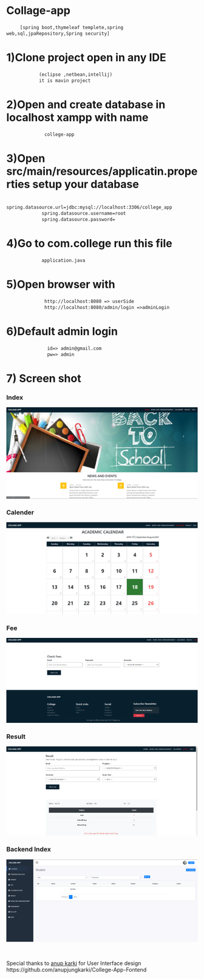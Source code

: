 # Collage-app 
         [spring boot,thymeleaf templete,spring web,sql,jpaRepository,Spring security]
# 1)Clone project open in any IDE
                (eclipse ,netbean,intellij)
                it is mavin project
# 2)Open and create database in localhost xampp with name 
                  college-app
# 3)Open src/main/resources/applicatin.properties setup your database
                 spring.datasource.url=jdbc:mysql://localhost:3306/college_app
                 spring.datasource.username=root
                 spring.datasource.password=
# 4)Go to com.college run this file
                 application.java 
# 5)Open browser with 
                  http://localhost:8080 => userSide
                  http://localhost:8080/admin/login =>adminLogin
# 6)Default admin login 
                   id=> admin@gmail.com
                   pw=> admin
  
# 7) Screen shot
### Index
![](pic/index.PNG)
### Calender
![](pic/calender.PNG)
### Fee
![](pic/fee.PNG)
### Result
![](pic/result.PNG)
### Backend Index
![](pic/backendindex.PNG)



<br>
  <p>Special thanks to <a href="https://github.com/anupjungkarki">anup karki</a> for User Interface design 
  https://github.com/anupjungkarki/College-App-Fontend</p>

